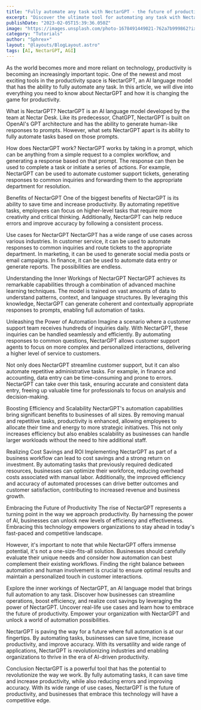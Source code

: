 ```yaml
---
title: "Fully automate any task with NectarGPT - the future of productivity is here."
excerpt: "Discover the ultimate tool for automating any task with NectarGPT! With our AI-powered chrome extension, you'll have the power to fully automate any task right from your browser using prompts tailored to your specific needs. Whether you're generating code, writing a blog post, or managing your social media accounts, NectarGPT makes it easy to streamline your workflow and save valuable time. Plus, our in-tab chat feature and AI voice commands give you even more control and flexibility, while our source file ability ensures that your work is always backed up and easily accessible. Say goodbye to tedious, time-consuming tasks and hello to a more productive, efficient way of working with NectarGPT. Try it today and experience the power of automation!"
publishDate: "2023-02-05T15:39:36.050Z"
image: "https://images.unsplash.com/photo-1678491449021-762a7b999862?ixlib=rb-4.0.3&ixid=MnwxMjA3fDB8MHxwaG90by1wYWdlfHx8fGVufDB8fHx8&auto=format&fit=crop&w=928&q=80"
category: "Tutorials"
author: "Sphrex+"
layout: "@layouts/BlogLayout.astro"
tags: [AI, NectarGPT, AGI]
---
```


As the world becomes more and more reliant on technology, productivity is becoming an increasingly important topic. One of the newest and most exciting tools in the productivity space is NectarGPT, an AI language model that has the ability to fully automate any task. In this article, we will dive into everything you need to know about NectarGPT and how it is changing the game for productivity.

What is NectarGPT?
NectarGPT is an AI language model developed by the team at Nectar Desk. Like its predecessor, ChatGPT, NectarGPT is built on OpenAI's GPT architecture and has the ability to generate human-like responses to prompts. However, what sets NectarGPT apart is its ability to fully automate tasks based on those prompts.

How does NectarGPT work?
NectarGPT works by taking in a prompt, which can be anything from a simple request to a complex workflow, and generating a response based on that prompt. The response can then be used to complete a task or initiate a series of actions. For example, NectarGPT can be used to automate customer support tickets, generating responses to common inquiries and forwarding them to the appropriate department for resolution.

Benefits of NectarGPT
One of the biggest benefits of NectarGPT is its ability to save time and increase productivity. By automating repetitive tasks, employees can focus on higher-level tasks that require more creativity and critical thinking. Additionally, NectarGPT can help reduce errors and improve accuracy by following a consistent process.

Use cases for NectarGPT
NectarGPT has a wide range of use cases across various industries. In customer service, it can be used to automate responses to common inquiries and route tickets to the appropriate department. In marketing, it can be used to generate social media posts or email campaigns. In finance, it can be used to automate data entry or generate reports. The possibilities are endless.

Understanding the Inner Workings of NectarGPT
NectarGPT achieves its remarkable capabilities through a combination of advanced machine learning techniques. The model is trained on vast amounts of data to understand patterns, context, and language structures. By leveraging this knowledge, NectarGPT can generate coherent and contextually appropriate responses to prompts, enabling full automation of tasks.

Unleashing the Power of Automation
Imagine a scenario where a customer support team receives hundreds of inquiries daily. With NectarGPT, these inquiries can be handled seamlessly and efficiently. By automating responses to common questions, NectarGPT allows customer support agents to focus on more complex and personalized interactions, delivering a higher level of service to customers.

Not only does NectarGPT streamline customer support, but it can also automate repetitive administrative tasks. For example, in finance and accounting, data entry can be time-consuming and prone to errors. NectarGPT can take over this task, ensuring accurate and consistent data entry, freeing up valuable time for professionals to focus on analysis and decision-making.

Boosting Efficiency and Scalability
NectarGPT's automation capabilities bring significant benefits to businesses of all sizes. By removing manual and repetitive tasks, productivity is enhanced, allowing employees to allocate their time and energy to more strategic initiatives. This not only increases efficiency but also enables scalability as businesses can handle larger workloads without the need to hire additional staff.

Realizing Cost Savings and ROI
Implementing NectarGPT as part of a business workflow can lead to cost savings and a strong return on investment. By automating tasks that previously required dedicated resources, businesses can optimize their workforce, reducing overhead costs associated with manual labor. Additionally, the improved efficiency and accuracy of automated processes can drive better outcomes and customer satisfaction, contributing to increased revenue and business growth.

Embracing the Future of Productivity
The rise of NectarGPT represents a turning point in the way we approach productivity. By harnessing the power of AI, businesses can unlock new levels of efficiency and effectiveness. Embracing this technology empowers organizations to stay ahead in today's fast-paced and competitive landscape.

However, it's important to note that while NectarGPT offers immense potential, it's not a one-size-fits-all solution. Businesses should carefully evaluate their unique needs and consider how automation can best complement their existing workflows. Finding the right balance between automation and human involvement is crucial to ensure optimal results and maintain a personalized touch in customer interactions.

Explore the inner workings of NectarGPT, an AI language model that brings full automation to any task. Discover how businesses can streamline operations, boost efficiency, and realize cost savings by leveraging the power of NectarGPT. Uncover real-life use cases and learn how to embrace the future of productivity. Empower your organization with NectarGPT and unlock a world of automation possibilities.

NectarGPT is paving the way for a future where full automation is at our fingertips. By automating tasks, businesses can save time, increase productivity, and improve accuracy. With its versatility and wide range of applications, NectarGPT is revolutionizing industries and enabling organizations to thrive in the era of AI-driven productivity.

Conclusion
NectarGPT is a powerful tool that has the potential to revolutionize the way we work. By fully automating tasks, it can save time and increase productivity, while also reducing errors and improving accuracy. With its wide range of use cases, NectarGPT is the future of productivity, and businesses that embrace this technology will have a competitive edge.